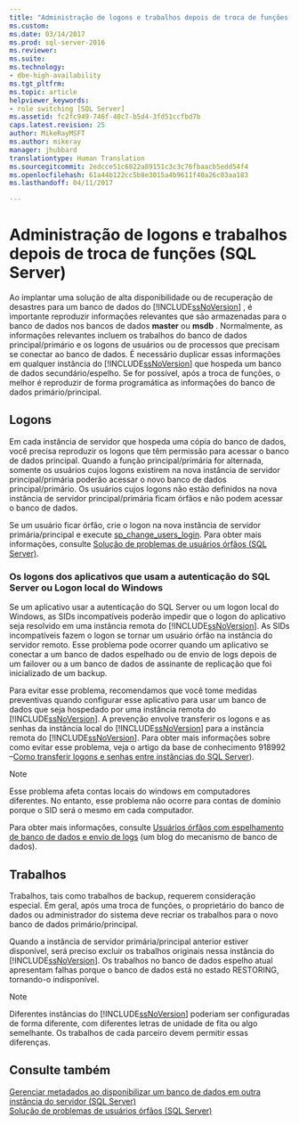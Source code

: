 ```yaml
---
title: "Administração de logons e trabalhos depois de troca de funções (SQL Server) | Microsoft Docs"
ms.custom: 
ms.date: 03/14/2017
ms.prod: sql-server-2016
ms.reviewer: 
ms.suite: 
ms.technology:
- dbe-high-availability
ms.tgt_pltfrm: 
ms.topic: article
helpviewer_keywords:
- role switching [SQL Server]
ms.assetid: fc2fc949-746f-40c7-b5d4-3fd51ccfbd7b
caps.latest.revision: 25
author: MikeRayMSFT
ms.author: mikeray
manager: jhubbard
translationtype: Human Translation
ms.sourcegitcommit: 2edcce51c6822a89151c3c3c76fbaacb5edd54f4
ms.openlocfilehash: 61a44b122cc5b8e3015a4b9611f40a26c03aa183
ms.lasthandoff: 04/11/2017

---
```

# <a name="management-of-logins-and-jobs-after-role-switching-sql-server"></a>Administração de logons e trabalhos depois de troca de funções (SQL Server)
  Ao implantar uma solução de alta disponibilidade ou de recuperação de desastres para um banco de dados do [!INCLUDE[ssNoVersion](../../includes/ssnoversion-md.md)] , é importante reproduzir informações relevantes que são armazenadas para o banco de dados nos bancos de dados **master** ou **msdb** . Normalmente, as informações relevantes incluem os trabalhos do banco de dados principal/primário e os logons de usuários ou de processos que precisam se conectar ao banco de dados. É necessário duplicar essas informações em qualquer instância do [!INCLUDE[ssNoVersion](../../includes/ssnoversion-md.md)] que hospeda um banco de dados secundário/espelho. Se for possível, após a troca de funções, o melhor é reproduzir de forma programática as informações do banco de dados primário/principal.  
  
## <a name="logins"></a>Logons  
 Em cada instância de servidor que hospeda uma cópia do banco de dados, você precisa reproduzir os logons que têm permissão para acessar o banco de dados principal. Quando a função principal/primária for alternada, somente os usuários cujos logons existirem na nova instância de servidor principal/primária poderão acessar o novo banco de dados principal/primário. Os usuários cujos logons não estão definidos na nova instância de servidor principal/primária ficam órfãos e não podem acessar o banco de dados.  
  
 Se um usuário ficar órfão, crie o logon na nova instância de servidor primária/principal e execute [sp_change_users_login](../../relational-databases/system-stored-procedures/sp-change-users-login-transact-sql.md). Para obter mais informações, consulte [Solução de problemas de usuários órfãos &#40;SQL Server&#41;](../../sql-server/failover-clusters/troubleshoot-orphaned-users-sql-server.md).  
  
###  <a name="SSauthentication"></a> Os logons dos aplicativos que usam a autenticação do SQL Server ou Logon local do Windows  
 Se um aplicativo usar a autenticação do SQL Server ou um logon local do Windows, as SIDs incompatíveis poderão impedir que o logon do aplicativo seja resolvido em uma instância remota do [!INCLUDE[ssNoVersion](../../includes/ssnoversion-md.md)]. As SIDs incompatíveis fazem o logon se tornar um usuário órfão na instância do servidor remoto. Esse problema pode ocorrer quando um aplicativo se conectar a um banco de dados espelhado ou de envio de logs depois de um failover ou a um banco de dados de assinante de replicação que foi inicializado de um backup.  
  
 Para evitar esse problema, recomendamos que você tome medidas preventivas quando configurar esse aplicativo para usar um banco de dados que seja hospedado por uma instância remota do [!INCLUDE[ssNoVersion](../../includes/ssnoversion-md.md)]. A prevenção envolve transferir os logons e as senhas da instância local do [!INCLUDE[ssNoVersion](../../includes/ssnoversion-md.md)] para a instância remota do [!INCLUDE[ssNoVersion](../../includes/ssnoversion-md.md)]. Para obter mais informações sobre como evitar esse problema, veja o artigo da base de conhecimento 918992 –[Como transferir logons e senhas entre instâncias do SQL Server](http://support.microsoft.com/kb/918992/)).  
  
> [!NOTE]  
>  Esse problema afeta contas locais do windows em computadores diferentes. No entanto, esse problema não ocorre para contas de domínio porque o SID será o mesmo em cada computador.  
  
 Para obter mais informações, consulte [Usuários órfãos com espelhamento de banco de dados e envio de logs](http://blogs.msdn.com/b/sqlserverfaq/archive/2009/04/13/orphaned-users-with-database-mirroring-and-log-shipping.aspx) (um blog do mecanismo de banco de dados).  
  
## <a name="jobs"></a>Trabalhos  
 Trabalhos, tais como trabalhos de backup, requerem consideração especial. Em geral, após uma troca de funções, o proprietário do banco de dados ou administrador do sistema deve recriar os trabalhos para o novo banco de dados primário/principal.  
  
 Quando a instância de servidor primária/principal anterior estiver disponível, será preciso excluir os trabalhos originais nessa instância do [!INCLUDE[ssNoVersion](../../includes/ssnoversion-md.md)]. Os trabalhos no banco de dados espelho atual apresentam falhas porque o banco de dados está no estado RESTORING, tornando-o indisponível.  
  
> [!NOTE]  
>  Diferentes instâncias do [!INCLUDE[ssNoVersion](../../includes/ssnoversion-md.md)] poderiam ser configuradas de forma diferente, com diferentes letras de unidade de fita ou algo semelhante. Os trabalhos de cada parceiro devem permitir essas diferenças.  
  
## <a name="see-also"></a>Consulte também  
 [Gerenciar metadados ao disponibilizar um banco de dados em outra instância do servidor &#40;SQL Server&#41;](../../relational-databases/databases/manage-metadata-when-making-a-database-available-on-another-server.md)   
 [Solução de problemas de usuários órfãos &#40;SQL Server&#41;](../../sql-server/failover-clusters/troubleshoot-orphaned-users-sql-server.md)  
  
  
